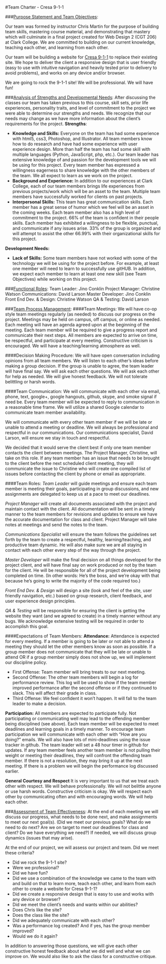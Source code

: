 #Team Charter - Cresa 9-1-1

###<u>Purpose Statement and Team Objectives</u>:

Our team was formed by instructor Chris Martin for the purpose of building team skills, mastering course material, and demonstrating that mastery which will culminate in a final project created for Web Design 2 (CGT 206) at Clark College. We are committed to building on our current knowledge, teaching each other, and learning from each other.

Our team will be building a website for [Cresa 9-1-1][cresa] to replace their existing site. We hope to deliver the client a responsive design that is user friendly (easy to use with intuitive navigation and heavily tested prior to delivery to avoid problems), and works on any device and/or browser. 

We are going to rock the 9-1-1 site! We will be professional. We will have fun!

[cresa]:http://www.cresa911.org

###<u>Analysis of Strengths and Developmental Needs</u>:
After discussing the classes our team has taken previous to this course, skill sets, prior life experiences, personality traits, and level of commitment to the project we were able to determine our strengths and needs. We recognize that our needs may change as we have more information about the client’s requirements for the project.
**Strengths**:
- **Knowledge and Skills:**
   Everyone on the team has had some experience with html5, css3, Photoshop, and Illustrator. All team members know how to do research and have had some experience with user experience design. More than half the team has had some skill with multiple languages (Python, JavaScript, php, etc.). Our team leader has extensive knowledge of and passion for the development tools we will be using for this project. Every team member has expressed a willingness eagerness to share knowledge with the other members of the team. We all expect to learn as we work on the project.
- **Background and Experience:**
   In addition to our experiences at Clark College, each of our team members brings life experiences from previous projects/work which will be an asset to the team. Multiple team members have successfully worked for clients on past projects.
- **Interpersonal Skills:**
   This team has great communication skills. Each member has a great sense of humor which we feel will be an asset in the coming weeks. Each team member also has a high level of commitment to the project. 66% of the team is confident in their people skills. Each member has exhibited a willingness to be flexible, punctual, and communicate if any issues arise. 33% of the group is organized and will attempt to assist the other 66.99% with their organizational skills for this project.

**Development Needs:**
- **Lack of Skills:**
   Some team members have not worked with some of the technology we will be using for the project before. For example, at least one member will need to learn to successfully use gitHUB. In addition, we expect each member to learn at least one new skill (see Team Objectives) while working on this project.

###<u>Functional Roles</u>:
Team Leader: Jino Conklin
Project Manager: Christine Watson
Communications: David Larson
Master Developer: Jino Conklin
Front End Dev. & Design: Christine Watson
QA & Testing: David Larson

###<u>Team Process Management</u>:
####Team Meetings:
We will have co-op style team meetings regularly (as needed) to discuss our progress on the project. Meetings may be held on campus, off campus, or online as needed. Each meeting will have an agenda agreed upon at the beginning of the meeting. Each team member will be required to give a progress report and communicate their next steps. All members are expected to arrive on time, be respectful, and participate at every meeting. Constructive criticism is encouraged. We will have a teaching/learning atmosphere as well.

####Decision Making Procedure:
 We will have open conversation including opinions from all team members. We will listen to each other’s ideas before making a group decision. If the group is unable to agree, the team leader will have final say. We will ask each other questions. We will ask each other for help as needed. We will give honest feedback. We will not tolerate belittling or harsh words.

####Team Communication:
We will communicate with each other via email, phone, text, google+, google hangouts, github, skype, and smoke signal if need be. Every team member will be expected to reply to communication in a reasonable time frame. We will utilize a shared Google calendar to communicate team member availability.

   We will communicate with every other team member if we will be late or unable to attend a meeting or deadline. We will always be professional and respectful in our communications. Our communications specialist, David Larson, will ensure we stay in touch and respectful.

   We decided that it would serve the client best if only one team member contacts the client between meetings. The Project Manager, Christine, will take on this role. If any team member has an issue that needs to be brought to the client before the next scheduled client meeting, they will communicate the issue to Christine who will create one compiled list of issues before contacting the client by phone or email as appropriate.

####Team Roles:
<em>Team Leader</em> will guide meetings and ensure each team member is meeting their goals, participating in group discussions, and new assignments are delegated to keep us at a pace to meet our deadlines.

<em>Project Manager</em> will create all documents associated with the project and maintain contact with the client. All documentation will be sent in a timely manner to the team members for revisions and updates to ensure we have the accurate documentation for class and client. Project Manager will take notes at meetings and send the notes to the team.

<em>Communications Specialist</em> will ensure the team follows the guidelines set forth by the team to create a respectful, healthy, learning/teaching, and productive team dynamic. He will also make sure we are all staying in contact with each other every step of the way through the project.

<em>Master Developer</em> will make the final decision on all things developed for the project client, and will have final say on work produced or not by the team for the client. He will be responsible for all of the project development being completed on time. (In other words: He’s the boss, and we’re okay with that because he’s going to write the majority of the code required too.)

<em>Front End Dev. & Design</em> will design a site (look and feel of the site, user friendly navigation, etc.) based on group research, client feedback, and user experience design principles.

<em>QA & Testing</em> will be responsible for ensuring the client is getting the website they want (and we agreed to create) in a timely manner without any bugs. We acknowledge extensive testing will be required in order to accomplish this goal.

####Expectations of Team Members:
**Attendance:**
Attendance is expected for every meeting. If a member is going to be later or not able to attend a meeting they should let the other members know as soon as possible.  If a group member does not communicate that they will be late or unable to attend OR if a group member simply does not show up, we will implement our discipline policy.
- First Offense: Team member will bring treats to our next meeting. 
- Second Offense: The other team members will begin a log for performance review. This log will be used to show if the team member improved performance after the second offense or if they continued to slack. This will affect their grade in class.
- Third Offense: We feel confident it won’t happen. It will fall to the team leader to make a decision.

**Participation:**
All members are expected to participate fully. Not participating or communicating well may lead to the offending member being disciplined (see above). Each team member will be expected to meet deadlines and learning goals in a timely manner. To encourage team participation we will communicate with each other with “How are you doing?” emails. We will also have lots of mini-deadlines using the issue tracker in github. The team leader will set a 48 hour timer in github for updates. If any team member feels another team member is not pulling their weight or meeting their deadlines, they will confront the offending team member. If there is not a resolution, they may bring it up at the next meeting. If there is a problem we will begin the performance log discussed earlier.

**General Courtesy and Respect**
It is very important to us that we treat each other with respect. We will behave professionally. We will not belittle anyone or use harsh words. Constructive criticism is okay. We will respect each other by communicating often and with encouraging words. We will help each other.

###<u>Assessment of Team Effectiveness</u>:
At the end of each meeting we will discuss our progress, what needs to be done next, and make assignments to meet our next goal(s). (Did we meet our previous goals? What do we need to do next? Are we on target to meet our deadlines for class and client? Do we have everything we need?) If needed, we will discuss group dynamics (issues that may arise).

At the end of our project, we will assess our project and team. Did we meet these criteria?
- Did we rock the 9-1-1 site?
- Were we professional?
- Did we have fun?
- Did we use a combination of the knowledge we came to the team with and build on that to learn more, teach each other, and learn from each other to create a website for Cresa 9-1-1?
- Did we create a responsive design that is easy to use and works with any device or browser?
- Did we meet the client’s needs and wants within our abilities?
- Does Chris like the site?
- Does the class like the site?
- Did we adequately communicate with each other?
- Was a performance log created? And if yes, has the group member improved?
- Would we do it again?

In addition to answering those questions, we will give each other constructive honest feedback about what we did well and what we can improve on. We would also like to ask the class for a constructive critique.
